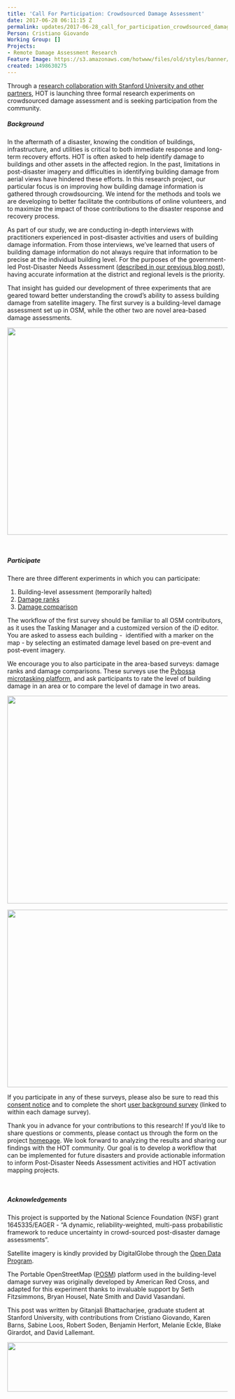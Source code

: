```yaml
---
title: 'Call For Participation: Crowdsourced Damage Assessment'
date: 2017-06-28 06:11:15 Z
permalink: updates/2017-06-28_call_for_participation_crowdsourced_damage_assessment
Person: Cristiano Giovando
Working Group: []
Projects:
- Remote Damage Assessment Research
Feature Image: https://s3.amazonaws.com/hotwww/files/old/styles/banner/public/Screen+Shot+2017-06-27+at+22.57.42.jpg
created: 1498630275
---
```


<p>Through a <a href="https://www.hotosm.org/updates/2017-04-26_hot_research_partnership_on_crowdsourced_damage_assessment" target="_blank">research collaboration with Stanford University and other partners</a>, HOT is launching three formal research experiments on crowdsourced damage assessment and is seeking participation from the community.</p><p><!--break--></p><h5>Background</h5><p>In the aftermath of a disaster, knowing the condition of buildings, infrastructure, and utilities is critical to both immediate response and long-term recovery efforts. HOT is often asked to help identify damage to buildings and other assets in the affected region. In the past, limitations in post-disaster imagery and difficulties in identifying building damage from aerial views have hindered these efforts. In this research project, our particular focus is on improving how building damage information is gathered through crowdsourcing. We intend for the methods and tools we are developing to better facilitate the contributions of online volunteers, and to maximize the impact of those contributions to the disaster response and recovery process.&nbsp;</p><p>As part of our study, we are conducting in-depth interviews with practitioners experienced in post-disaster activities and users of building damage information. From those interviews, we’ve learned that users of building damage information do not always require that information to be precise at the individual building level. For the purposes of the government-led Post-Disaster Needs Assessment (<a href="https://www.hotosm.org/updates/2017-04-26_hot_research_partnership_on_crowdsourced_damage_assessment" target="_blank">described in our previous blog post</a>), having accurate information at the district and regional levels is the priority.</p><p>That insight has guided our development of three experiments that are geared toward better understanding the crowd’s ability to assess building damage from satellite imagery. The first survey is a building-level damage assessment set up in OSM, while the other two are novel area-based damage assessments.</p><p><img src="https://s3.amazonaws.com/hotwww/files/old/Screen%20Shot%202017-06-27%20at%2022.57.42.jpg" alt="" style="width:800px;height:474px"></p><p>&nbsp;</p><h5>Participate</h5><p>There are three different experiments in which you can participate:</p><ol><li>Building-level assessment (temporarily halted)</li><li><a href="http://pybossa.geog.uni-heidelberg.de/project/exp2a/" target="_blank">Damage ranks</a></li><li><a href="http://pybossa.geog.uni-heidelberg.de/project/exp3a/" target="_blank">Damage comparison</a></li></ol><p>The workflow of the first survey should be familiar to all OSM contributors, as it uses the Tasking Manager and a customized version of the iD editor. You are asked to assess each building - &nbsp;identified with a marker on the map - by selecting an estimated damage level based on pre-event and post-event imagery.</p><p>We encourage you to also participate in the area-based surveys: damage ranks and damage comparisons. These surveys use the <a href="http://pybossa.com/" target="_blank">Pybossa microtasking platform</a>, and ask participants to rate the level of building damage in an area or to compare the level of damage in two areas.&nbsp;</p><p><img src="https://s3.amazonaws.com/hotwww/files/old/Screen%20Shot%202017-06-27%20at%2022.58.31.jpg" alt="" style="width:800px;height:475px"></p><p><img src="https://s3.amazonaws.com/hotwww/files/old/Screen%20Shot%202017-06-27%20at%2023.01.41.jpg" alt="" style="width:800px;height:406px"></p><p>If you participate in any of these surveys, please also be sure to read this <a href="http://urbanresilience.stanford.edu/wp-content/uploads/2017/06/Consent-Waiver-of-Documentation-RAD-CrowdSurvey.pdf" target="_blank">consent notice</a> and to complete the short <a href="https://www.surveymonkey.de/r/RV9WB2B" target="_blank">user background survey</a> (linked to within each damage survey).</p><p>Thank you in advance for your contributions to this research! If you’d like to share questions or comments, please contact us through the form on the project <a href="http://urbanresilience.stanford.edu/rad-crowd/" target="_blank">homepage</a>. We look forward to analyzing the results and sharing our findings with the HOT community. Our goal is to develop a workflow that can be implemented for future disasters and provide actionable information to inform Post-Disaster Needs Assessment activities and HOT activation mapping projects.</p><p>&nbsp;</p><h5>Acknowledgements</h5><p>This project is supported by the National Science Foundation (NSF) grant 1645335/EAGER - “A dynamic, reliability-weighted, multi-pass probabilistic framework to reduce uncertainty in crowd-sourced post-disaster damage assessments”.</p><p>Satellite imagery is kindly provided by DigitalGlobe through the <a href="https://www.digitalglobe.com/opendata" target="_blank">Open Data Program</a>.</p><p>The Portable OpenStreetMap (<a href="https://github.com/posm/posm" target="_blank">POSM</a>) platform used in the building-level damage survey was originally developed by American Red Cross, and adapted for this experiment thanks to invaluable support by Seth Fitzsimmons, Bryan Housel, Nate Smith and David Vasandani.</p><p>This post was written by Gitanjali Bhattacharjee, graduate student at Stanford University, with contributions from Cristiano Giovando, Karen Barns, Sabine Loos, Robert Soden, Benjamin Herfort, Melanie Eckle, Blake Girardot, and David Lallemant.</p><p><img src="https://s3.amazonaws.com/hotwww/files/old/Screen%20Shot%202017-06-27%20at%2023.02.16.jpg" alt="" style="width:800px;height:113px"></p><p>&nbsp;</p><p>&nbsp;</p>
